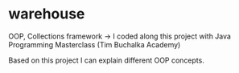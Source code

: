 # warehouse
OOP, Collections framework -> I coded along this project with Java Programming Masterclass (Tim Buchalka Academy)

Based on this project I can explain different OOP concepts. 
